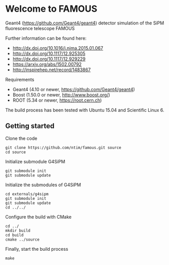 # Welcome to FAMOUS

Geant4 (https://github.com/Geant4/geant4) detector simulation of the SiPM fluorescence telescope FAMOUS

Further information can be found here: 
 * http://dx.doi.org/10.1016/j.nima.2015.01.067
 * http://dx.doi.org/10.1117/12.925305
 * http://dx.doi.org/10.1117/12.929229
 * https://arxiv.org/abs/1502.00792
 * http://inspirehep.net/record/1483867
 
Requirements
 * Geant4 (4.10 or newer, https://github.com/Geant4/geant4)
 * Boost (1.50.0 or newer, http://www.boost.org/)
 * ROOT (5.34 or newer, https://root.cern.ch)
 
The build process has been tested with Ubuntu 15.04 and Scientific Linux 6.

## Getting started

Clone the code

    git clone https://github.com/ntim/famous.git source
    cd source

Initialize submodule G4SiPM
    
    git submodule init
    git submodule update
    
Initialize the submodules of G4SiPM

    cd externals/g4sipm
    git submodule init
    git submodule update
    cd ../../
    
Configure the build with CMake

    cd ../
    mkdir build
    cd build
    cmake ../source
    
Finally, start the build process

    make
